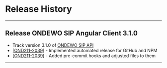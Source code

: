 # Release History
*****************

## Release ONDEWO SIP Angular Client 3.1.0

* Track version 3.1.0 of [ONDEWO SIP API](https://github.com/ondewo/ondewo-nlu-api/releases/3.1.0)
* [[OND211-2039]](https://ondewo.atlassian.net/browse/OND211-2039) - Implemented automated release for GitHub and NPM
* [[OND211-2039]](https://ondewo.atlassian.net/browse/OND211-2039) - Added pre-commit hooks and adjusted files to them

*****************
